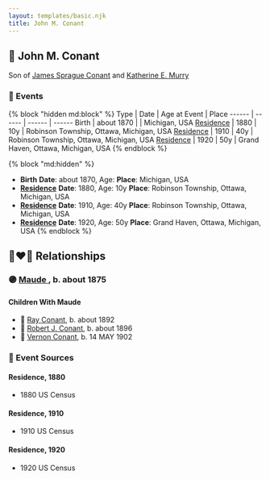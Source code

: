 ```yaml
---
layout: templates/basic.njk
title: John M. Conant
---
```

## 🔵 John M. Conant

Son of [James Sprague Conant](/people/6/62404416) and [Katherine E. Murry](/people/2/25746290)

### 📆 Events

{% block "hidden md:block" %}
Type | Date | Age at Event | Place
------ | ------ | ------ | ------
Birth | about 1870 |  | Michigan, USA
[Residence](#event-event-0) | 1880 | 10y | Robinson Township, Ottawa, Michigan, USA
[Residence](#event-event-1) | 1910 | 40y | Robinson Township, Ottawa, Michigan, USA
[Residence](#event-event-2) | 1920 | 50y | Grand Haven, Ottawa, Michigan, USA
{% endblock %}

{% block "md:hidden" %}
- **Birth**
**Date**: about 1870, Age:
**Place**: Michigan, USA
- **[Residence](#event-event-0)**
**Date**: 1880, Age: 10y
**Place**: Robinson Township, Ottawa, Michigan, USA
- **[Residence](#event-event-1)**
**Date**: 1910, Age: 40y
**Place**: Robinson Township, Ottawa, Michigan, USA
- **[Residence](#event-event-2)**
**Date**: 1920, Age: 50y
**Place**: Grand Haven, Ottawa, Michigan, USA
{% endblock %}

## 👩‍❤️‍👨 Relationships

### 🟣 [Maude ](/people/5/58402932), b. about 1875

#### Children With Maude
* 🔵 [Ray Conant](/people/9/99936990), b. about 1892
* 🔵 [Robert J. Conant](/people/7/75124444), b. about 1896
* 🔵 [Vernon Conant](/people/1/15985527), b. 14 MAY 1902
### 📰 Event Sources

#### <a id="event-event-0"></a> Residence, 1880
* 1880 US Census

#### <a id="event-event-1"></a> Residence, 1910
* 1910 US Census

#### <a id="event-event-2"></a> Residence, 1920
* 1920 US Census
